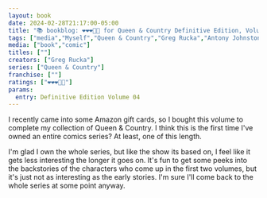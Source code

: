 ```yaml
---
layout: book
date: 2024-02-28T21:17:00-05:00
title: "📚 bookblog: ❤️❤️❤️🖤🖤 for Queen & Country Definitive Edition, Volume 04, by Greg Rucka"
tags: ["media","Myself","Queen & Country","Greg Rucka","Antony Johnston","The Sandbaggers"]
media: ["book","comic"]
titles: [""]
creators: ["Greg Rucka"]
series: ["Queen & Country"]
franchise: [""]
ratings: ["❤️❤️❤️🖤🖤"]
params:
  entry: Definitive Edition Volume 04
---
```


I recently came into some Amazon gift cards, so I bought this volume to complete my collection of Queen & Country. I think this is the first time I've owned an entire comics series? At least, one of this length.

I'm glad I own the whole series, but like the show its based on, I feel like it gets less interesting the longer it goes on. It's fun to get some peeks into the backstories of the characters who come up in the first two volumes, but it's just not as interesting as the early stories. I'm sure I'll come back to the whole series at some point anyway.
